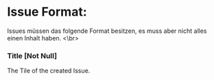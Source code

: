 # Issue Format:

Issues müssen das folgende Format besitzen, es muss aber nicht alles einen Inhalt haben. <\br> 

### Title [Not Null]

The Tile of the created Issue.